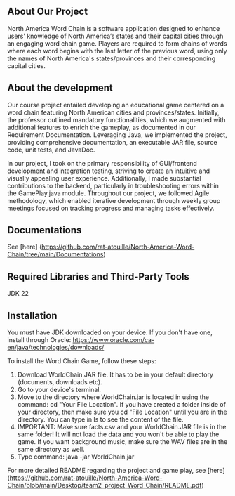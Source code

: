 ## About Our Project
North America Word Chain is a software application designed to enhance users' knowledge of North America’s states and their capital cities through an engaging word chain game. Players are required to form chains of words where each word begins with the last letter of the previous word, using only the names of North America's states/provinces and their corresponding capital cities.

## About the development
Our course project entailed developing an educational game centered on a word chain featuring North American cities and provinces/states. Initially, the professor outlined mandatory functionalities, which we augmented with additional features to enrich the gameplay, as documented in our Requirement Documentation. Leveraging Java, we implemented the project, providing comprehensive documentation, an executable JAR file, source code, unit tests, and JavaDoc. 

In our project, I took on the primary responsibility of GUI/frontend development and integration testing, striving to create an intuitive and visually appealing user experience. Additionally, I made substantial contributions to the backend, particularly in troubleshooting errors within the GamePlay.java module. Throughout our project, we followed Agile methodology, which enabled iterative development through weekly group meetings focused on tracking progress and managing tasks effectively.

## Documentations
See [here] (https://github.com/rat-atouille/North-America-Word-Chain/tree/main/Documentations)

## Required Libraries and Third-Party Tools
JDK 22

## Installation
You must have JDK downloaded on your device. If you don't have one, install through Oracle: https://www.oracle.com/ca-en/java/technologies/downloads/

To install the Word Chain Game, follow these steps:
  1) Download WorldChain.JAR file. It has to be in your default directory (documents, downloads etc).
  2) Go to your device's terminal.
  3) Move to the directory where WorldChain.jar is located in using the command: cd "Your File Location". If you have created a folder inside of your
  directory, then make sure you cd "File Location" until you are in the directory. You can type in ls to see the content of the file.
  4) IMPORTANT: Make sure facts.csv and your WorldChain.JAR file is in the same folder! It will not load the data and you won't be able to play the
  game. If you want background music, make sure the WAV files are in the same directory as well.
  5) Type command: java -jar WorldChain.jar

For more detailed README regarding the project and game play, see [here] (https://github.com/rat-atouille/North-America-Word-Chain/blob/main/Desktop/team2_project_Word_Chain/README.pdf)
